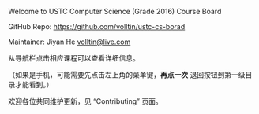 Welcome to USTC Computer Science (Grade 2016) Course Board

GitHub Repo: https://github.com/volltin/ustc-cs-borad

Maintainer: Jiyan He <volltin@live.com>

从导航栏点击相应课程可以查看详细信息。

（如果是手机，可能需要先点击左上角的菜单键，**再点一次** 退回按钮到第一级目录才能看到。）

欢迎各位共同维护更新，见 “Contributing” 页面。